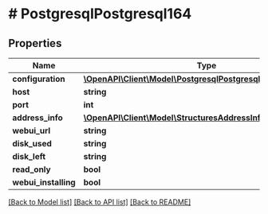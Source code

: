 # # PostgresqlPostgresql164

## Properties

Name | Type | Description | Notes
------------ | ------------- | ------------- | -------------
**configuration** | [**\OpenAPI\Client\Model\PostgresqlPostgresql164Configuration**](PostgresqlPostgresql164Configuration.md) |  | [optional]
**host** | **string** |  | [optional]
**port** | **int** |  | [optional]
**address_info** | [**\OpenAPI\Client\Model\StructuresAddressInfo**](StructuresAddressInfo.md) |  | [optional]
**webui_url** | **string** |  | [optional]
**disk_used** | **string** |  | [optional]
**disk_left** | **string** |  | [optional]
**read_only** | **bool** |  | [optional]
**webui_installing** | **bool** |  | [optional]

[[Back to Model list]](../../README.md#models) [[Back to API list]](../../README.md#endpoints) [[Back to README]](../../README.md)
